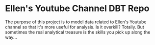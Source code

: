 # Ellen's Youtube Channel DBT Repo

The purpose of this project is to model data related to Ellen's Youtube channel so that it's more useful for analysis. Is it overkill? Totally. But sometimes the real analytical treasure is the skills you pick up along the way...
